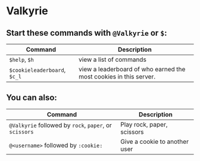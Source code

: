 # Valkyrie

## Start these commands with `@Valkyrie` or `$`:

| Command                      | Description                                                       |
| ---------------------------- | ----------------------------------------------------------------- |
| `$help`, `$h`                | view a list of commands                                           |
| `$cookieleaderboard`, `$c_l` | view a leaderboard of who earned the most cookies in this server. |

## You can also:

| Command                                                | Description                   |
| ------------------------------------------------------ | ----------------------------- |
| `@Valkyrie` followed by `rock`, `paper`, or `scissors` | Play rock, paper, scissors    |
| `@<username>` followed by `:cookie:`                   | Give a cookie to another user |
